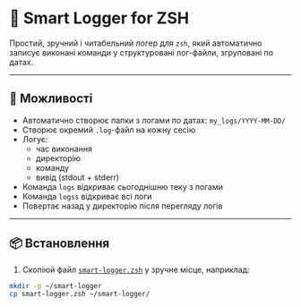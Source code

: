# 🧠 Smart Logger for ZSH

Простий, зручний і читабельний логер для `zsh`, який автоматично записує виконані команди у структуровані лог-файли, згруповані по датах.

---

## 🚀 Можливості

- Автоматично створює папки з логами по датах: `my_logs/YYYY-MM-DD/`
- Створює окремий `.log`-файл на кожну сесію
- Логує:
  - час виконання
  - директорію
  - команду
  - вивід (stdout + stderr)
- Команда `logs` відкриває сьогоднішню теку з логами
- Команда `logss` відкриває всі логи
- Повертає назад у директорію після перегляду логів

---

## 📦 Встановлення

1. Скопіюй файл [`smart-logger.zsh`](./smart-logger.zsh) у зручне місце, наприклад:

```bash
mkdir -p ~/smart-logger
cp smart-logger.zsh ~/smart-logger/
